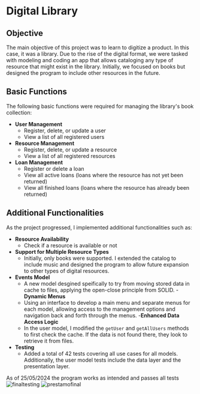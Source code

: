 # Digital Library

## Objective
The main objective of this project was to learn to digitize a product. 
In this case, it was a library. Due to the rise of the digital format, 
we were tasked with modeling and coding an app that allows cataloging any type of resource 
that might exist in the library. Initially, we focused on books
but designed the program to include other resources in the future.
## Basic Functions
The following basic functions were required for managing the library's book collection:
- **User Management**
  - Register, delete, or update a user
  - View a list of all registered users
- **Resource Management**
  - Register, delete, or update a resource
  - View a list of all registered resources
- **Loan Management**
  - Register or delete a loan
  - View all active loans (loans where the resource has not yet been returned)
  - View all finished loans (loans where the resource has already been returned)

## Additional Functionalities
As the project progressed, I implemented additional functionalities such as:
- **Resource Availability**
  - Check if a resource is available or not
- **Support for Multiple Resource Types**
  - Initially, only books were supported. I extended the catalog to include music and designed the program to allow future expansion to other types of digital resources.
- **Events Model**
  - A new model desgined speifically to try from moving stored data in cache to files, applying the open-close principle from SOLID.
-**Dynamic Menus**
  - Using an interface to develop a main menu and separate menus for each model, allowing access to the management options and navigation back and forth through the menus.
-**Enhanced Data Access Logic**
  - In the user model, I modified the `getUser` and `getAllUsers` methods to first check the cache. If the data is not found there, they look to retrieve it from files.
- **Testing**
  - Added a total of 42 tests covering all use cases for all models.
 Additionally, the user model tests include the data layer and the presentation layer.

As of 25/05/2024 the program works as intended and passes all tests
![finaltesting](https://github.com/paucare/ed-digital-library/assets/146753377/ab1c78b1-5e2c-4a32-9d77-1bf17f89218f)
![prestamofinal](https://github.com/paucare/ed-digital-library/assets/146753377/9c9950c3-668b-43e2-8cc0-d77858f045d4)
